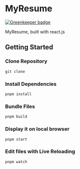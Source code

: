 # MyResume

[![Greenkeeper badge](https://badges.greenkeeper.io/Naturalclar/myResume.svg?token=99549a66397111f2e901a631ce718a4079b4851f7372bf118c510c21c1843534&ts=1563086591650)](https://greenkeeper.io/)

MyResume, built with react.js

## Getting Started

### Clone Repository

`git clone`

### Install Dependencies

`pnpm install`

### Bundle Files

`pnpm build`

### Display it on local browser

`pnpm start`

### Edit files with Live Reloading

`pnpm watch`